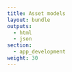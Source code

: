 ```yaml
---
title: Asset models
layout: bundle
outputs:
  - html
  - json
section:
  - app_development
weight: 30
---
```

